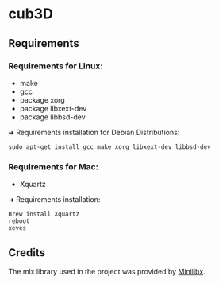 # cub3D

## Requirements
### Requirements for Linux:
* make
* gcc
* package xorg 
* package libxext-dev 
* package libbsd-dev

➜ Requirements installation for Debian Distributions:
```
sudo apt-get install gcc make xorg libxext-dev libbsd-dev
```

### Requirements for Mac:
* Xquartz

➜ Requirements installation:
```
Brew install Xquartz
reboot
xeyes
```



## Credits
The mlx library used in the project was provided by [Minilibx](https://github.com/42Paris/minilibx-linux).

